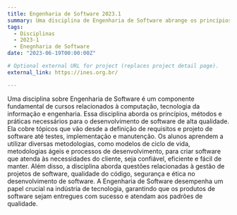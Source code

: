 ```yaml
---
title: Engenharia de Software 2023.1
summary: Uma disciplina de Engenharia de Software abrange os princípios e práticas para desenvolver software de alta qualidade, desde a concepção até a manutenção, utilizando metodologias e processos eficazes.
tags:
  - Disciplinas
  - 2023-1
  - Enegnharia de Software
date: "2023-06-19T00:00:00Z"

# Optional external URL for project (replaces project detail page).
external_link: https://ines.org.br/

---
```


Uma disciplina sobre Engenharia de Software é um componente fundamental de cursos relacionados à computação, tecnologia da informação e engenharia. Essa disciplina aborda os princípios, métodos e práticas necessários para o desenvolvimento de software de alta qualidade. Ela cobre tópicos que vão desde a definição de requisitos e projeto de software até testes, implementação e manutenção. Os alunos aprendem a utilizar diversas metodologias, como modelos de ciclo de vida, metodologias ágeis e processos de desenvolvimento, para criar software que atenda às necessidades do cliente, seja confiável, eficiente e fácil de manter. Além disso, a disciplina aborda questões relacionadas à gestão de projetos de software, qualidade do código, segurança e ética no desenvolvimento de software. A Engenharia de Software desempenha um papel crucial na indústria de tecnologia, garantindo que os produtos de software sejam entregues com sucesso e atendam aos padrões de qualidade.